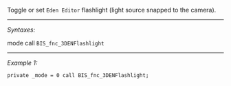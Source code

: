 Toggle or set `Eden Editor` flashlight (light source snapped to the camera).


---
*Syntaxes:*

mode call `BIS_fnc_3DENFlashlight`

---
*Example 1:*

```sqf
private _mode = 0 call BIS_fnc_3DENFlashlight;
```